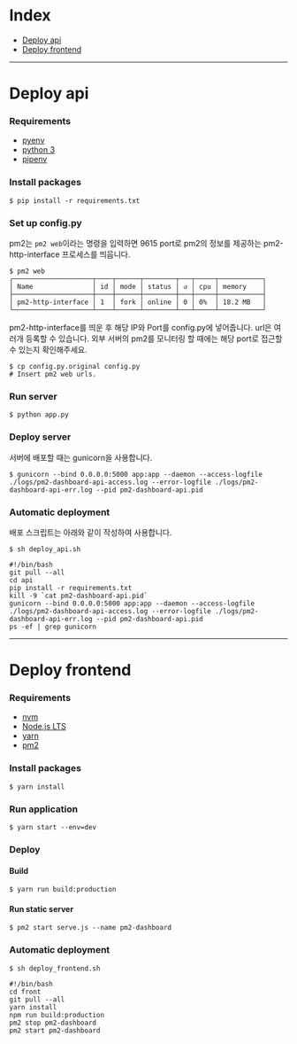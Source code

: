 # Index

- [Deploy api](#Deploy-api)
- [Deploy frontend](#Deploy-frontend)

---

# Deploy api

### Requirements

- [pyenv](https://github.com/pyenv/pyenv-installer)
- [python 3](https://github.com/pyenv/pyenv#simple-python-version-management-pyenv)
- [pipenv](https://pipenv.readthedocs.io/en/latest/install/#pragmatic-installation-of-pipenv)

### Install packages

    $ pip install -r requirements.txt

### Set up config.py
pm2는 `pm2 web`이라는 명령을 입력하면 9615 port로 pm2의 정보를 제공하는 pm2-http-interface 프로세스를 띄웁니다.

    $ pm2 web
    ┌────────────────────┬────┬──────┬────────┬───┬─────┬───────────┐
    │ Name               │ id │ mode │ status │ ↺ │ cpu │ memory    │
    ├────────────────────┼────┼──────┼────────┼───┼─────┼───────────┤
    │ pm2-http-interface │ 1  │ fork │ online │ 0 │ 0%  │ 18.2 MB   │
    └────────────────────┴────┴──────┴────────┴───┴─────┴───────────┘

pm2-http-interface를 띄운 후 해당 IP와 Port를 config.py에 넣어줍니다. url은 여러개 등록할 수 있습니다. 외부 서버의 pm2를 모니터링 할 때에는 해당 port로 접근할 수 있는지 확인해주세요.

    $ cp config.py.original config.py
    # Insert pm2 web urls.

### Run server

    $ python app.py

### Deploy server
서버에 배포할 때는 gunicorn을 사용합니다.

    $ gunicorn --bind 0.0.0.0:5000 app:app --daemon --access-logfile ./logs/pm2-dashboard-api-access.log --error-logfile ./logs/pm2-dashboard-api-err.log --pid pm2-dashboard-api.pid

### Automatic deployment
배포 스크립트는 아래와 같이 작성하여 사용합니다.

    $ sh deploy_api.sh

    #!/bin/bash
    git pull --all
    cd api
    pip install -r requirements.txt
    kill -9 `cat pm2-dashboard-api.pid`
    gunicorn --bind 0.0.0.0:5000 app:app --daemon --access-logfile ./logs/pm2-dashboard-api-access.log --error-logfile ./logs/pm2-dashboard-api-err.log --pid pm2-dashboard-api.pid
    ps -ef | grep gunicorn


---

# Deploy frontend

### Requirements

- [nvm](https://github.com/nvm-sh/nvm#install--update-script)
- [Node.js LTS](https://github.com/nvm-sh/nvm#long-term-support)
- [yarn](https://yarnpkg.com/lang/en/docs/install/#debian-stable)
- [pm2](http://pm2.keymetrics.io/docs/usage/quick-start/#installation)

### Install packages

    $ yarn install

### Run application

    $ yarn start --env=dev

### Deploy

#### Build

    $ yarn run build:production

#### Run static server

    $ pm2 start serve.js --name pm2-dashboard

### Automatic deployment

    $ sh deploy_frontend.sh

    #!/bin/bash
    cd front
    git pull --all
    yarn install
    npm run build:production
    pm2 stop pm2-dashboard
    pm2 start pm2-dashboard
